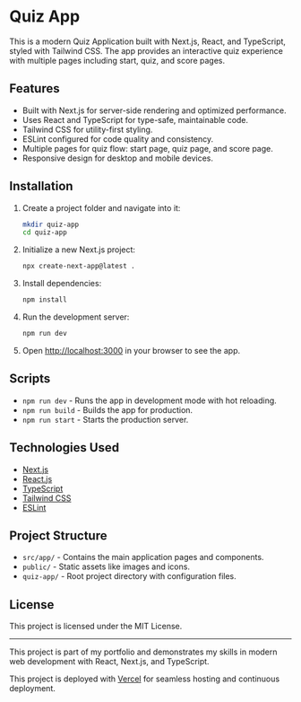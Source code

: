 # Quiz App

This is a modern Quiz Application built with Next.js, React, and TypeScript, styled with Tailwind CSS. The app provides an interactive quiz experience with multiple pages including start, quiz, and score pages.

## Features

- Built with Next.js for server-side rendering and optimized performance.
- Uses React and TypeScript for type-safe, maintainable code.
- Tailwind CSS for utility-first styling.
- ESLint configured for code quality and consistency.
- Multiple pages for quiz flow: start page, quiz page, and score page.
- Responsive design for desktop and mobile devices.

## Installation

1. Create a project folder and navigate into it:

   ```bash
   mkdir quiz-app
   cd quiz-app
   ```

2. Initialize a new Next.js project:

   ```bash
   npx create-next-app@latest .
   ```

3. Install dependencies:

   ```bash
   npm install
   ```

4. Run the development server:

   ```bash
   npm run dev
   ```

4. Open [http://localhost:3000](http://localhost:3000) in your browser to see the app.

## Scripts

- `npm run dev` - Runs the app in development mode with hot reloading.
- `npm run build` - Builds the app for production.
- `npm run start` - Starts the production server.

## Technologies Used

- [Next.js](https://nextjs.org/)
- [React.js](https://reactjs.org/)
- [TypeScript](https://www.typescriptlang.org/)
- [Tailwind CSS](https://tailwindcss.com/)
- [ESLint](https://eslint.org/)

## Project Structure

- `src/app/` - Contains the main application pages and components.
- `public/` - Static assets like images and icons.
- `quiz-app/` - Root project directory with configuration files.

## License

This project is licensed under the MIT License.

---

This project is part of my portfolio and demonstrates my skills in modern web development with React, Next.js, and TypeScript.

This project is deployed with [Vercel]([https://vercel.com/](https://quizapp-git-master-sanchita-priyadarshinees-projects.vercel.app/)) for seamless hosting and continuous deployment.

